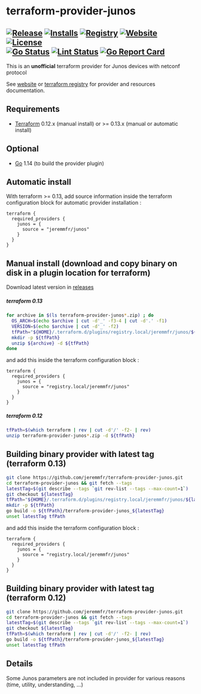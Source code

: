 terraform-provider-junos
========================
[![Release](https://img.shields.io/github/v/release/jeremmfr/terraform-provider-junos)](https://github.com/jeremmfr/terraform-provider-junos/releases)
[![Installs](https://img.shields.io/badge/dynamic/json?logo=terraform&label=installs&query=$.data.attributes.downloads&url=https%3A%2F%2Fregistry.terraform.io%2Fv2%2Fproviders%2F713)](https://registry.terraform.io/providers/jeremmfr/junos)
[![Registry](https://img.shields.io/badge/registry-doc%40latest-lightgrey?logo=terraform)](https://registry.terraform.io/providers/jeremmfr/junos/latest/docs)
[![Website](https://img.shields.io/badge/website-doc%40latest-lightgrey)](https://terraform-provider-junos.jeremm.fr/)
[![License](https://img.shields.io/badge/license-MIT-blue.svg)](https://github.com/jeremmfr/terraform-provider-junos/blob/master/LICENSE)  
[![Go Status](https://github.com/jeremmfr/terraform-provider-junos/workflows/Go%20Tests/badge.svg)](https://github.com/jeremmfr/terraform-provider-junos/actions)
[![Lint Status](https://github.com/jeremmfr/terraform-provider-junos/workflows/GolangCI-Lint/badge.svg)](https://github.com/jeremmfr/terraform-provider-junos/actions)
[![Go Report Card](https://goreportcard.com/badge/github.com/jeremmfr/terraform-provider-junos)](https://goreportcard.com/report/github.com/jeremmfr/terraform-provider-junos)
---

This is an **unofficial** terraform provider for Junos devices with netconf protocol

See [website](https://terraform-provider-junos.jeremm.fr/) or
[terraform registry](https://registry.terraform.io/providers/jeremmfr/junos)
for provider and resources documentation.

Requirements
---
-	[Terraform](https://www.terraform.io/downloads.html) 0.12.x (manual install) or >= 0.13.x (manual or automatic install)

Optional
---
-	[Go](https://golang.org/doc/install) 1.14 (to build the provider plugin)

Automatic install
---
With terraform >= 0.13, add source information inside the terraform configuration block for automatic provider installation :
```hcl
terraform {
  required_providers {
    junos = {
      source = "jeremmfr/junos"
    }
  }
}
```

Manual install (download and copy binary on disk in a plugin location for terraform)
---
Download latest version in [releases](https://github.com/jeremmfr/terraform-provider-junos/releases)
##### terraform 0.13
```bash
for archive in $(ls terraform-provider-junos*.zip) ; do
  OS_ARCH=$(echo $archive | cut -d'_' -f3-4 | cut -d'.' -f1)
  VERSION=$(echo $archive | cut -d'_' -f2)
  tfPath="${HOME}/.terraform.d/plugins/registry.local/jeremmfr/junos/${VERSION}/${OS_ARCH}/"
  mkdir -p ${tfPath}
  unzip ${archive} -d ${tfPath}
done
```
and add this inside the terraform configuration block :
```hcl
terraform {
  required_providers {
    junos = {
      source = "registry.local/jeremmfr/junos"
    }
  }
}
```
##### terraform 0.12
```bash
tfPath=$(which terraform | rev | cut -d'/' -f2- | rev)
unzip terraform-provider-junos*.zip -d ${tfPath}
```

Building binary provider with latest tag (terraform 0.13)
---
```bash
git clone https://github.com/jeremmfr/terraform-provider-junos.git
cd terraform-provider-junos && git fetch --tags
latestTag=$(git describe --tags `git rev-list --tags --max-count=1`)
git checkout ${latestTag}
tfPath="${HOME}/.terraform.d/plugins/registry.local/jeremmfr/junos/${latestTag:1}/$(go env GOOS)_$(go env GOARCH)/"
mkdir -p ${tfPath}
go build -o ${tfPath}/terraform-provider-junos_${latestTag}
unset latestTag tfPath
```
and add this inside the terraform configuration block :
```hcl
terraform {
  required_providers {
    junos = {
      source = "registry.local/jeremmfr/junos"
    }
  }
}
```

Building binary provider with latest tag (terraform 0.12)
---
```bash
git clone https://github.com/jeremmfr/terraform-provider-junos.git
cd terraform-provider-junos && git fetch --tags
latestTag=$(git describe --tags `git rev-list --tags --max-count=1`)
git checkout ${latestTag}
tfPath=$(which terraform | rev | cut -d'/' -f2- | rev)
go build -o ${tfPath}/terraform-provider-junos_${latestTag}
unset latestTag tfPath
```

Details
---
Some Junos parameters are not included in provider for various reasons (time, utility, understanding, ...)
